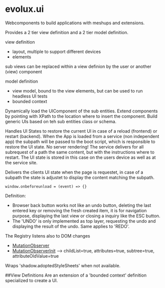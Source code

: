 evolux.ui
=========

Webcomponents to build applications with meshups and extensions. 

Provides a 2 tier view definition and a 2 tier model definition.

view definition
- layout, multiple to support different devices
- elements

sub views can be replaced within a view definion by the user or another (view) component

model definition
- view model, bound to the view elements, but can be used to run headless UI tests
- bounded context

Dynamically load the UIComponent of the sub entities.
Extend components by pointing with XPath to the location where to insert the component.
Build generic UIs based on teh sub entities class or schema.

Handles UI States to restore the current UI in case of a reload (frontend) or restart (backend).
When the App is loaded from a service (non independent app) the subpath will be passed to the boot script, which
is responsible to restore the UI state. No server rendering!
The service delivers for all subrequest of a path the same content, but with the instructions where to restart.
The UI state is stored in this case on the users device as well as at the service site. 

Delivers the clients UI state when the page is requestet, in case of a subpath the state is adjustet to display the
content matching the subpath.

    window.onbeforeunload = (event) => {}

Definition: 
- Browser back button works not like an undo button, deleting the last entered key or removing the 
fresh created item, it is for navigation purpose, displaying the last view or closing a inquiry like the ESC button.
- The 'UNDO' is only implemented as top layer, requesting the undo and displaying the result of the undo. Same applies to 'REDO'.

The Registry listens also to DOM changes
- [MutationObserver](https://developer.mozilla.org/de/docs/Web/API/MutationObserver)
- [MutationObserverInit](https://developer.mozilla.org/de/docs/Web/API/MutationObserver#MutationObserverInit) --> childList=true, attributes=true, subtree=true, attributeOldValue=true


Wraps 'shadow.adoptedStyleSheets' when not available.

##View Definitions
Are an extension of a 'bounded context' definition specialized to create a UI.

